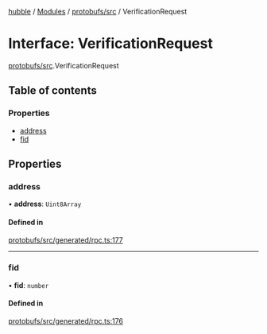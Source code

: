 [hubble](../README.md) / [Modules](../modules.md) / [protobufs/src](../modules/protobufs_src.md) / VerificationRequest

# Interface: VerificationRequest

[protobufs/src](../modules/protobufs_src.md).VerificationRequest

## Table of contents

### Properties

- [address](protobufs_src.VerificationRequest.md#address)
- [fid](protobufs_src.VerificationRequest.md#fid)

## Properties

### address

• **address**: `Uint8Array`

#### Defined in

[protobufs/src/generated/rpc.ts:177](https://github.com/vinliao/hubble/blob/b933e0c/packages/protobufs/src/generated/rpc.ts#L177)

___

### fid

• **fid**: `number`

#### Defined in

[protobufs/src/generated/rpc.ts:176](https://github.com/vinliao/hubble/blob/b933e0c/packages/protobufs/src/generated/rpc.ts#L176)
